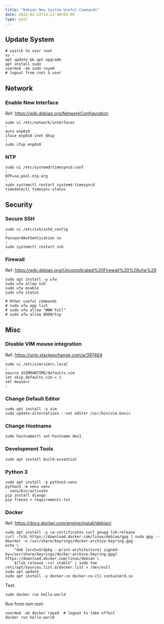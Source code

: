 ```yaml
---
title: "Debian New System Useful Commands"
date: 2022-02-22T14:22:48+03:00
type: post
---
```



## Update System

    # switch to user root
    su -
    apt update && apt upgrade
    apt install sudo
    usermod -aG sudo rayed 
    # logout from root & user



## Network

### Enable New Interface

Ref: https://wiki.debian.org/NetworkConfiguration

    sudo vi /etc/network/interfaces
    :
    auto enp0s8
    iface enp0s8 inet dhcp
    :
    sudo ifup enp0s8

### NTP

    sudo vi /etc/systemd/timesyncd.conf 
    :
    NTP=sa.pool.ntp.org
    :
    sudo systemctl restart systemd-timesyncd
    timedatectl timesync-status 



## Security

### Secure SSH

    sudo vi /etc/ssh/sshd_config
    :
    PasswordAuthentication no
    :
    sudo systemctl restart ssh

### Firewall

Ref: https://wiki.debian.org/Uncomplicated%20Firewall%20%28ufw%29

    sudo apt install -y ufw
    sudo ufw allow ssh
    sudo ufw enable
    sudo ufw status 

    # Other useful commands
    # sudo ufw app list
    # sudo ufw allow "WWW Full"
    # sudo ufw allow 8080/tcp



## Misc

### Disable VIM mouse integration

Ref: https://unix.stackexchange.com/a/397464

    sudo vi /etc/vim/vimrc.local
    :
    source $VIMRUNTIME/defaults.vim
    let skip_defaults_vim = 1
    set mouse=r
    :

### Change Default Editor

    sudo apt install -y vim
    sudo update-alternatives --set editor /usr/bin/vim.basic

### Change Hostname 

    sudo hostnamectl set-hostname dev1

### Development Tools

    sudo apt install build-essential
    
### Python 3 

    sudo apt install -y python3-venv
    python3 -m venv venv
    . venv/bin/activate
    pip install django
    pip freeze > requirements.txt

### Docker

Ref: https://docs.docker.com/engine/install/debian/

    sudo apt install -y ca-certificates curl gnupg lsb-release
    curl -fsSL https://download.docker.com/linux/debian/gpg | sudo gpg --dearmor -o /usr/share/keyrings/docker-archive-keyring.gpg
    echo \
        "deb [arch=$(dpkg --print-architecture) signed-by=/usr/share/keyrings/docker-archive-keyring.gpg] https://download.docker.com/linux/debian \
        $(lsb_release -cs) stable" | sudo tee /etc/apt/sources.list.d/docker.list > /dev/null
    sudo apt update
    sudo apt install -y docker-ce docker-ce-cli containerd.io

Test:

    sudo docker run hello-world

Run from non root:

    usermod -aG docker rayed  # logout to take effect
    docker run hello-world
